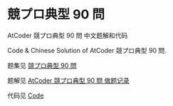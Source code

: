 # 競プロ典型 90 問
AtCoder 競プロ典型 90 問 中文题解和代码

Code & Chinese Solution of AtCoder 競プロ典型 90 問.

题集见 [競プロ典型 90 問](https://atcoder.jp/contests/typical90)

题解见 [AtCoder 競プロ典型 90 問 做题记录](https://skqliao.github.io/2021/05/04/競プロ典型-90-問/)

代码见 [Code](https://github.com/SkqLiao/atcoder-90-problems/tree/main/code)

